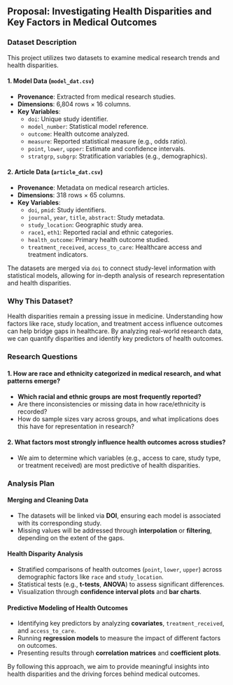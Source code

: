 ## Proposal: Investigating Health Disparities and Key Factors in Medical Outcomes

### Dataset Description

This project utilizes two datasets to examine medical research trends and health disparities.

#### 1. Model Data (`model_dat.csv`)
- **Provenance**: Extracted from medical research studies.
- **Dimensions**: 6,804 rows × 16 columns.
- **Key Variables**:
  - `doi`: Unique study identifier.
  - `model_number`: Statistical model reference.
  - `outcome`: Health outcome analyzed.
  - `measure`: Reported statistical measure (e.g., odds ratio).
  - `point`, `lower`, `upper`: Estimate and confidence intervals.
  - `stratgrp`, `subgrp`: Stratification variables (e.g., demographics).

#### 2. Article Data (`article_dat.csv`)
- **Provenance**: Metadata on medical research articles.
- **Dimensions**: 318 rows × 65 columns.
- **Key Variables**:
  - `doi`, `pmid`: Study identifiers.
  - `journal`, `year`, `title`, `abstract`: Study metadata.
  - `study_location`: Geographic study area.
  - `race1`, `eth1`: Reported racial and ethnic categories.
  - `health_outcome`: Primary health outcome studied.
  - `treatment_received`, `access_to_care`: Healthcare access and treatment indicators.

The datasets are merged via `doi` to connect study-level information with statistical models, allowing for in-depth analysis of research representation and health disparities.

### Why This Dataset?
Health disparities remain a pressing issue in medicine. Understanding how factors like race, study location, and treatment access influence outcomes can help bridge gaps in healthcare. By analyzing real-world research data, we can quantify disparities and identify key predictors of health outcomes.

### Research Questions

#### 1. How are race and ethnicity categorized in medical research, and what patterns emerge?
- **Which racial and ethnic groups are most frequently reported?**
- Are there inconsistencies or missing data in how race/ethnicity is recorded?
- How do sample sizes vary across groups, and what implications does this have for representation in research?

#### 2. What factors most strongly influence health outcomes across studies?
- We aim to determine which variables (e.g., access to care, study type, or treatment received) are most predictive of health disparities.

### Analysis Plan

#### Merging and Cleaning Data
- The datasets will be linked via **DOI**, ensuring each model is associated with its corresponding study.
- Missing values will be addressed through **interpolation** or **filtering**, depending on the extent of the gaps.

#### Health Disparity Analysis
- Stratified comparisons of health outcomes (`point`, `lower`, `upper`) across demographic factors like `race` and `study_location`.
- Statistical tests (e.g., **t-tests**, **ANOVA**) to assess significant differences.
- Visualization through **confidence interval plots** and **bar charts**.

#### Predictive Modeling of Health Outcomes
- Identifying key predictors by analyzing **covariates**, `treatment_received`, and `access_to_care`.
- Running **regression models** to measure the impact of different factors on outcomes.
- Presenting results through **correlation matrices** and **coefficient plots**.

By following this approach, we aim to provide meaningful insights into health disparities and the driving forces behind medical outcomes.
